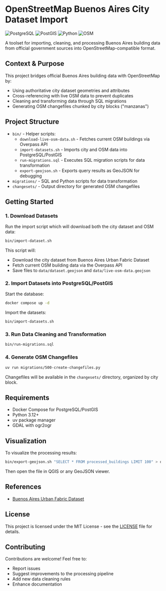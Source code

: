 # OpenStreetMap Buenos Aires City Dataset Import

![PostgreSQL](https://img.shields.io/badge/PostgreSQL-316192?style=flat-square&logo=postgresql&logoColor=white)
![PostGIS](https://img.shields.io/badge/PostGIS-4169E1?style=flat-square&logo=postgresql&logoColor=white)
![Python](https://img.shields.io/badge/Python-3776AB?style=flat-square&logo=python&logoColor=white)
![OSM](https://img.shields.io/badge/OpenStreetMap-7EBC6F?style=flat-square&logo=openstreetmap&logoColor=white)

A toolset for importing, cleaning, and processing Buenos Aires building data from
official government sources into OpenStreetMap-compatible format.

## Context & Purpose

This project bridges official Buenos Aires building data with OpenStreetMap by:

- Using authoritative city dataset geometries and attributes
- Cross-referencing with live OSM data to prevent duplicates
- Cleaning and transforming data through SQL migrations
- Generating OSM changefiles chunked by city blocks ("manzanas")

## Project Structure

- `bin/` - Helper scripts:
  - `download-live-osm-data.sh` - Fetches current OSM buildings via Overpass API
  - `import-datasets.sh` - Imports city and OSM data into PostgreSQL/PostGIS
  - `run-migrations.sql` - Executes SQL migration scripts for data transformation
  - `export-geojson.sh` - Exports query results as GeoJSON for debugging
- `migrations/` - SQL and Python scripts for data transformation
- `changesets/` - Output directory for generated OSM changefiles

## Getting Started

### 1. Download Datasets

Run the import script which will download both the city dataset and OSM data:

```sh
bin/import-dataset.sh
```

This script will:

- Download the city dataset from Buenos Aires Urban Fabric Dataset
- Fetch current OSM building data via the Overpass API
- Save files to `data/dataset.geojson` and `data/live-osm-data.geojson`

### 2. Import Datasets into PostgreSQL/PostGIS

Start the database:

```sh
docker compose up -d
```

Import the datasets:

```sh
bin/import-datasets.sh
```

### 3. Run Data Cleaning and Transformation

```sh
bin/run-migrations.sql
```

### 4. Generate OSM Changefiles

```sh
uv run migrations/500-create-changefiles.py
```

Changefiles will be available in the `changesets/` directory, organized by city block.

## Requirements

- Docker Compose for PostgreSQL/PostGIS
- Python 3.12+
- uv package manager
- GDAL with ogr2ogr

## Visualization

To visualize the processing results:

```sh
bin/export-geojson.sh "SELECT * FROM processed_buildings LIMIT 100" > debug.geojson
```

Then open the file in QGIS or any GeoJSON viewer.

## References

- [Buenos Aires Urban Fabric Dataset](https://data.buenosaires.gob.ar/dataset/tejido-urbano)

## License

This project is licensed under the MIT License - see the [LICENSE](LICENSE.md) file for details.

## Contributing

Contributions are welcome! Feel free to:

- Report issues
- Suggest improvements to the processing pipeline
- Add new data cleaning rules
- Enhance documentation
